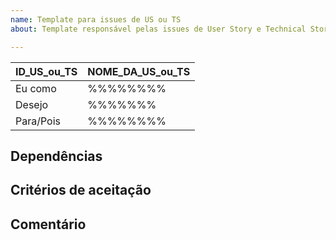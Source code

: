 ```yaml
---
name: Template para issues de US ou TS
about: Template responsável pelas issues de User Story e Technical Story

---
```


<!-- De acordo com o tipo e o numero da issue preencha os campos da id da issue -->
<!-- Os tipos de issue que este templete abarca sao: 'US - User History' e 'TS - Technical Story' -->
<!-- No preenchimento da primeira linha da tabela subsitua os textos pelo ID e pelo titulo da história -->
<!-- Nos demais campos da tabela subistitua os '%%%' pela descrição da própria -->

| ID_US_ou_TS | NOME_DA_US_ou_TS                                     |
|------|-------------------------------------------------------------|
| Eu como | %%%%%%%% |
| Desejo | %%%%%%% |
| Para/Pois | %%%%%%%% |

<!-- Descreva, caso hajam, as dependencias desta historia -->
## Dependências

<!-- Exemplos:
- [ ] Salvar dados no banco de dados
- [ ] Fazer testes da função de acesso ao banco
-->

<!-- Coloque, caso existam, os Critérios de aceitação desta historia -->
## Critérios de aceitação

<!-- Exemplos:
- [ ] Reunião para decidir se os requerimentos da historia foram cumpriods
-->

<!-- O espaço a seguir é opcional e reservado para algum comentário adicional -->
## Comentário
